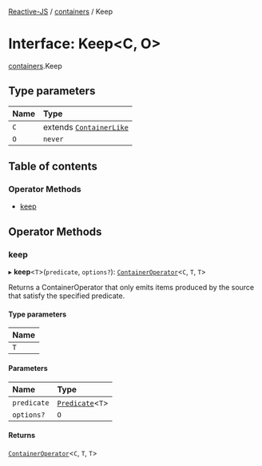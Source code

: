 [Reactive-JS](../README.md) / [containers](../modules/containers.md) / Keep

# Interface: Keep<C, O\>

[containers](../modules/containers.md).Keep

## Type parameters

| Name | Type |
| :------ | :------ |
| `C` | extends [`ContainerLike`](containers.ContainerLike.md) |
| `O` | `never` |

## Table of contents

### Operator Methods

- [keep](containers.Keep.md#keep)

## Operator Methods

### keep

▸ **keep**<`T`\>(`predicate`, `options?`): [`ContainerOperator`](../modules/containers.md#containeroperator)<`C`, `T`, `T`\>

Returns a ContainerOperator that only emits items produced by the
source that satisfy the specified predicate.

#### Type parameters

| Name |
| :------ |
| `T` |

#### Parameters

| Name | Type |
| :------ | :------ |
| `predicate` | [`Predicate`](../modules/functions.md#predicate)<`T`\> |
| `options?` | `O` |

#### Returns

[`ContainerOperator`](../modules/containers.md#containeroperator)<`C`, `T`, `T`\>
